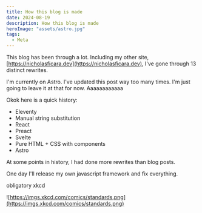 ```yaml
---
title: How this blog is made
date: 2024-08-19
description: How this blog is made
heroImage: "assets/astro.jpg"
tags:
  - Meta
---
```


This blog has been through a lot. Including my other site, [https://nicholasficara.dev](https://nicholasficara.dev), I've gone through 13 distinct rewrites. 


I'm currently on Astro. I've updated this post way too many times. I'm just going to leave it at that for now. Aaaaaaaaaaaa

Okok here is a quick history:

- Eleventy
- Manual string substitution
- React
- Preact
- Svelte
- Pure HTML + CSS with components
- Astro

At some points in history, I had done more rewrites than blog posts. 

One day I'll release my own javascript framework and fix everything.

obligatory xkcd

![https://imgs.xkcd.com/comics/standards.png](https://imgs.xkcd.com/comics/standards.png)
